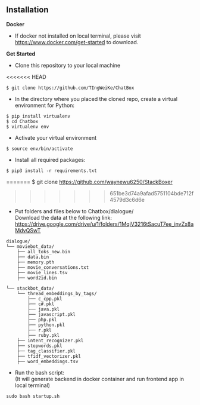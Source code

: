 
## Installation
**Docker**
* If docker not installed on local terminal, please visit https://www.docker.com/get-started to download.

**Get Started**
* Clone this repository to your local machine

> 
<<<<<<< HEAD

    $ git clone https://github.com/TIngWeiKe/ChatBox
* In the directory where you placed the cloned repo, create a virtual environment for Python:
>   
    $ pip install virtualenv
    $ cd Chatbox
    $ virtualenv env    
* Activate your virtual environment
>
    $ source env/bin/activate
* Install all required packages:
>
    $ pip3 install -r requirements.txt
=======
    $ git clone https://github.com/waynewu6250/StackBoxer

>>>>>>> 651be3d74a9afad5751104bde712f4579d3c6d6e
* Put folders and files below to Chatbox/dialogue/ <br>
Download the data at the following link: <br>
https://drive.google.com/drive/u/1/folders/1MqiV3216tSacuT7ee_invZx8aMdvQSwT
>
    dialogue/
    └── moviebot_data/
        ├── all_toks_new.bin
        ├── data.bin
        ├── memory.pth
        ├── movie_conversations.txt
        ├── movie_lines.tsv
        ├── word2id.bin
    
    └── stackbot_data/
        └── thread_embeddings_by_tags/
            ├── c_cpp.pkl
            ├── c#.pkl
            ├── java.pkl
            ├── javascript.pkl
            ├── php.pkl
            ├── python.pkl
            ├── r.pkl
            ├── ruby.pkl
        ├── intent_recognizer.pkl
        ├── stopwords.pkl
        ├── tag_classifier.pkl
        ├── tfidf_vectorizer.pkl
        ├── word_embeddings.tsv

* Run the bash script: <br>
(It will generate backend in docker container and run frontend app in local terminal)
>
    sudo bash startup.sh
